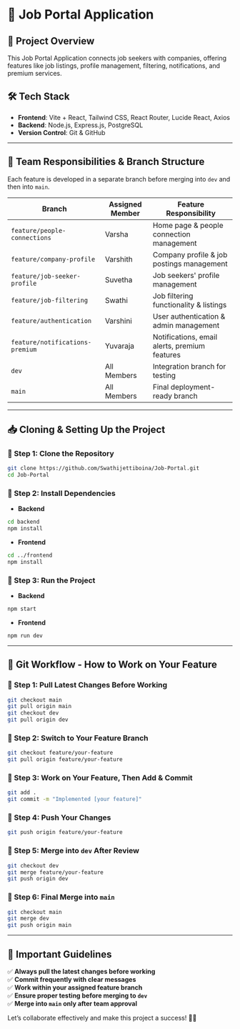 # 🚀 Job Portal Application

## 📌 Project Overview
This Job Portal Application connects job seekers with companies, offering features like job listings, profile management, filtering, notifications, and premium services.

## 🛠️ Tech Stack
- **Frontend**: Vite + React, Tailwind CSS, React Router, Lucide React, Axios  
- **Backend**: Node.js, Express.js, PostgreSQL  
- **Version Control**: Git & GitHub  

---

## 👥 Team Responsibilities & Branch Structure
Each feature is developed in a separate branch before merging into `dev` and then into `main`.

| **Branch** | **Assigned Member** | **Feature Responsibility** |
|------------|---------------------|----------------------------|
| `feature/people-connections` | Varsha | Home page & people connection management |
| `feature/company-profile` | Varshith | Company profile & job postings management |
| `feature/job-seeker-profile` | Suvetha | Job seekers' profile management |
| `feature/job-filtering` | Swathi | Job filtering functionality & listings |
| `feature/authentication` | Varshini | User authentication & admin management |
| `feature/notifications-premium` | Yuvaraja | Notifications, email alerts, premium features |
| `dev` | All Members | Integration branch for testing |
| `main` | All Members | Final deployment-ready branch |

---

## 📥 Cloning & Setting Up the Project

### 🔹 Step 1: Clone the Repository
```bash
git clone https://github.com/Swathijettiboina/Job-Portal.git
cd Job-Portal
```

### 🔹 Step 2: Install Dependencies
- **Backend**  
```bash
cd backend
npm install
```
- **Frontend**  
```bash
cd ../frontend
npm install
```

### 🔹 Step 3: Run the Project
- **Backend**  
```bash
npm start
```
- **Frontend**  
```bash
npm run dev
```

---

## 🌱 Git Workflow - How to Work on Your Feature

### 🔸 Step 1: Pull Latest Changes Before Working
```bash
git checkout main
git pull origin main
git checkout dev
git pull origin dev
```

### 🔸 Step 2: Switch to Your Feature Branch
```bash
git checkout feature/your-feature
git pull origin feature/your-feature
```

### 🔸 Step 3: Work on Your Feature, Then Add & Commit
```bash
git add .
git commit -m "Implemented [your feature]"
```

### 🔸 Step 4: Push Your Changes
```bash
git push origin feature/your-feature
```

### 🔸 Step 5: Merge into `dev` After Review
```bash
git checkout dev
git merge feature/your-feature
git push origin dev
```

### 🔸 Step 6: Final Merge into `main`
```bash
git checkout main
git merge dev
git push origin main
```

---

## 📌 Important Guidelines
✅ **Always pull the latest changes before working**  
✅ **Commit frequently with clear messages**  
✅ **Work within your assigned feature branch**  
✅ **Ensure proper testing before merging to `dev`**  
✅ **Merge into `main` only after team approval**  

Let’s collaborate effectively and make this project a success! 🚀🔥

